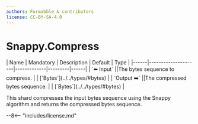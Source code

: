 ```yaml
---
authors: Formabble & contributors
license: CC-BY-SA-4.0
---
```



# Snappy.Compress

<div class="sh-parameters" markdown="1">
| Name | Mandatory | Description | Default | Type |
|------|---------------------|-------------|---------|------|
| `⬅️ Input` ||The bytes sequence to compress. | | [`Bytes`](../../types/#bytes) |
| `Output ➡️` ||The compressed bytes sequence. | | [`Bytes`](../../types/#bytes) |

</div>

This shard compresses the input bytes sequence using the Snappy algorithm and returns the compressed bytes sequence.

--8<-- "includes/license.md"

